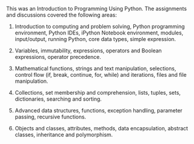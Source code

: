 This was an Introduction to Programming Using Python. The assignments and discussions covered the following areas:

  1) Introduction to computing and problem solving, Python programming environment, Python IDEs, iPython Notebook environment,      modules, input/output, running Python, core data types, simple expression.

  2) Variables, immutability, expressions, operators and Boolean expressions, operator precedence. 

  3) Mathematical functions, strings and text manipulation, selections, control flow (if, break, continue, for, while) and          iterations, files and file manipulation. 

  4) Collections, set membership and comprehension, lists, tuples, sets, dictionaries, searching and sorting. 

  5) Advanced data structures, functions, exception handling, parameter passing, recursive functions. 

  6) Objects and classes, attributes, methods, data encapsulation, abstract classes, inheritance and polymorphism. 
